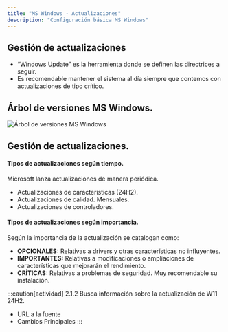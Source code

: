 ```yaml
---
title: "MS Windows - Actualizaciones"
description: "Configuración básica MS Windows"
---
```


## Gestión de actualizaciones

- “Windows Update” es la herramienta donde se definen las directrices a seguir.
- Es recomendable mantener el sistema al día siempre que contemos con actualizaciones de tipo crítico.

## Árbol de versiones MS Windows.
![Árbol de versiones MS Windows](https://upload.wikimedia.org/wikipedia/commons/thumb/e/ed/Windows_Version_History.svg/1280px-Windows_Version_History.svg.png "Árbol de versiones MS Windows")

## Gestión de actualizaciones. 

#### Tipos de actualizaciones según tiempo.

Microsoft lanza actualizaciones de manera periódica.
- Actualizaciones de características (24H2).
- Actualizaciones de calidad. Mensuales.
- Actualizaciones de controladores.

#### Tipos de actualizaciones según importancia.

Según la importancia de la actualización se catalogan como:

- **OPCIONALES:** Relativas a drivers y otras características no influyentes.
- **IMPORTANTES:** Relativas a modificaciones o ampliaciones de características que mejorarán el rendimiento.
- **CRÍTICAS:** Relativas a problemas de seguridad. Muy recomendable su instalación.

:::caution[actividad]
2.1.2 Busca información sobre la actualización de W11 24H2.
  - URL a la fuente
  - Cambios Principales 
:::

